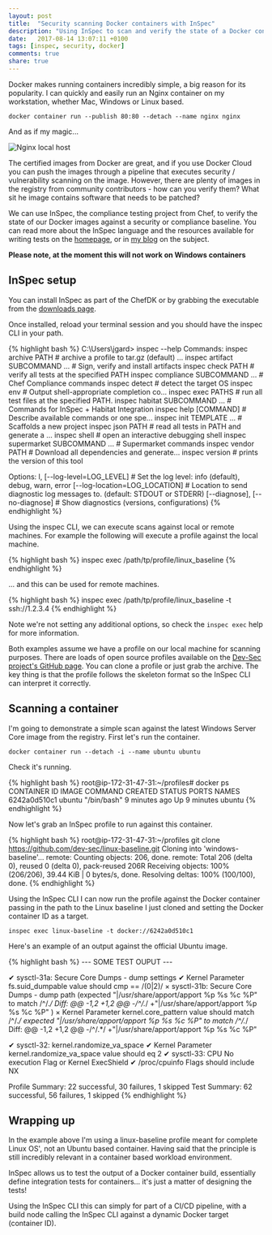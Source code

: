 ```yaml
---
layout: post
title:  "Security scanning Docker containers with InSpec"
description: "Using InSpec to scan and verify the state of a Docker container"
date:   2017-08-14 13:07:11 +0100
tags: [inspec, security, docker]
comments: true
share: true
---
```


Docker makes running containers incredibly simple, a big reason for its popularity. I can quickly and easily run an Nginx container on my workstation, whether Mac, Windows or Linux based.

`docker container run --publish 80:80 --detach --name nginx nginx`

And as if my magic...

![Nginx local host](http://images.grdnr.io/2017/docker-nginx.gif)

The certified images from Docker are great, and if you use Docker Cloud you can push the images through a pipeline that executes security / vulnerability scanning on the image. However, there are plenty of images in the registry from community contributors - how can you verify them? What sit he image contains software that needs to be patched?

We can use InSpec, the compliance testing project from Chef, to verify the state of our Docker images against a security or compliance baseline. You can read more about the InSpec language and the resources available for writing tests on the [homepage](https://www.inspec.io/), or in [my blog](https://grdnr.io/2016-10-22/inspec-and-chef-compliance-as-code/) on the subject.

**Please note, at the moment this will not work on Windows containers**

## InSpec setup
You can install InSpec as part of the ChefDK or by grabbing the executable from the [downloads page](https://downloads.chef.io/inspec/1.33.1).

Once installed, reload your terminal session and you should have the inspec CLI in your path.

{% highlight bash %}
C:\Users\jgard> inspec --help
Commands:
  inspec archive PATH                # archive a profile to tar.gz (default) ...
  inspec artifact SUBCOMMAND ...     # Sign, verify and install artifacts
  inspec check PATH                  # verify all tests at the specified PATH
  inspec compliance SUBCOMMAND ...   # Chef Compliance commands
  inspec detect                      # detect the target OS
  inspec env                         # Output shell-appropriate completion co...
  inspec exec PATHS                  # run all test files at the specified PATH.
  inspec habitat SUBCOMMAND ...      # Commands for InSpec + Habitat Integration
  inspec help [COMMAND]              # Describe available commands or one spe...
  inspec init TEMPLATE ...           # Scaffolds a new project
  inspec json PATH                   # read all tests in PATH and generate a ...
  inspec shell                       # open an interactive debugging shell
  inspec supermarket SUBCOMMAND ...  # Supermarket commands
  inspec vendor PATH                 # Download all dependencies and generate...
  inspec version                     # prints the version of this tool

Options:
  l, [--log-level=LOG_LEVEL]         # Set the log level: info (default), debug, warn, error
      [--log-location=LOG_LOCATION]  # Location to send diagnostic log messages to. (default: STDOUT or STDERR)
      [--diagnose], [--no-diagnose]  # Show diagnostics (versions, configurations)
{% endhighlight %}

Using the inspec CLI, we can execute scans against local or remote machines. For example the following will execute a profile against the local machine.

{% highlight bash %}
inspec exec /path/tp/profile/linux_baseline
{% endhighlight %}

... and this can be used for remote machines. 

{% highlight bash %}
inspec exec /path/tp/profile/linux_baseline -t ssh://1.2.3.4
{% endhighlight %}

Note we're not setting any additional options, so check the `inspec exec` help for more information.

Both examples assume we have a profile on our local machine for scanning purposes. There are loads of open source profiles available on the [Dev-Sec project's GitHub page](https://github.com/dev-sec). You can clone a profile or just grab the archive. The key thing is that the profile follows the skeleton format so the InSpec CLI can interpret it correctly.

## Scanning a container
I'm going to demonstrate a simple scan against the latest Windows Server Core image from the registry. First let's run the container.

`docker container run --detach -i --name ubuntu ubuntu`

Check it's running.

{% highlight bash %}
root@ip-172-31-47-31:~/profiles# docker ps
CONTAINER ID        IMAGE               COMMAND             CREATED             STATUS              PORTS               NAMES
6242a0d510c1        ubuntu              "/bin/bash"         9 minutes ago       Up 9 minutes                            ubuntu
{% endhighlight %}

Now let's grab an InSpec profile to run against this container.

{% highlight bash %}
root@ip-172-31-47-31:~/profiles git clone https://github.com/dev-sec/linux-baseline.git
Cloning into 'windows-baseline'...
remote: Counting objects: 206, done.
remote: Total 206 (delta 0), reused 0 (delta 0), pack-reused 206R
Receiving objects: 100% (206/206), 39.44 KiB | 0 bytes/s, done.
Resolving deltas: 100% (100/100), done.
{% endhighlight %}

Using the InSpec CLI I can now run the profile against the Docker container passing in the path to the Linux baseline I just cloned and setting the Docker container ID as a target.

`inspec exec linux-baseline -t docker://6242a0d510c1`

Here's an example of an output against the official Ubuntu image.

{% highlight bash %}
--- SOME TEST OUPUT ---

  ✔  sysctl-31a: Secure Core Dumps - dump settings
     ✔  Kernel Parameter fs.suid_dumpable value should cmp == /(0|2)/
  ×  sysctl-31b: Secure Core Dumps - dump path (expected "|/usr/share/apport/apport %p %s %c %P" to match /^\/.*/
     Diff:
     @@ -1,2 +1,2 @@
     -/^\/.*/
     +"|/usr/share/apport/apport %p %s %c %P"
     )
     ×  Kernel Parameter kernel.core_pattern value should match /^\/.*/
     expected "|/usr/share/apport/apport %p %s %c %P" to match /^\/.*/
     Diff:
     @@ -1,2 +1,2 @@
     -/^\/.*/
     +"|/usr/share/apport/apport %p %s %c %P"

  ✔  sysctl-32: kernel.randomize_va_space
     ✔  Kernel Parameter kernel.randomize_va_space value should eq 2
  ✔  sysctl-33: CPU No execution Flag or Kernel ExecShield
     ✔  /proc/cpuinfo Flags should include NX

Profile Summary: 22 successful, 30 failures, 1 skipped
Test Summary: 62 successful, 56 failures, 1 skipped
{% endhighlight %}

## Wrapping up
In the example above I'm using a linux-baseline profile meant for complete Linux OS', not an Ubuntu based container. Having said that the principle is still incredibly relevant in a container based workload environment.

InSpec allows us to test the output of a Docker container build, essentially define integration tests for containers... it's just a matter of designing the tests!

Using the InSpec CLI this can simply for part of a CI/CD pipeline, with a build node calling the InSpec CLI against a dynamic Docker target (container ID).
